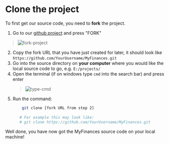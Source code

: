 # Clone the project

To first get our source code, you need to **fork** the project.

1. Go to our [github project](https://github.com/TreyWW/MyFinances/fork) and press "FORK"
> ![fork-project](fork-project)
2. Copy the fork URL that you have just created for later, it should look like `https://github.com/YourUsername/MyFinances.git`
3. Go into the source directory on **your computer** where you would like the local source code to go, e.g. `E:/projects/`
4. Open the terminal (if on windows type `cmd` into the search bar) and press enter
    > ![type-cmd](type-cmd)
5. Run the command:
    ```Bash
        git clone [fork URL from step 2]
       
       # For example this may look like:
       # git clone https://github.com/YourUsername/MyFinances.git  
    ```

Well done, you have now got the MyFinances source code on your local machine!